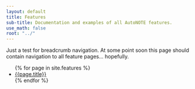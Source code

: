 ```yaml
---
layout: default
title: Features
sub-title: Documentation and examples of all AutoNOTE features.
use_math: false
root: "../"
---
```


Just a test for breadcrumb navigation. At some point soon this page should contain navigation to all feature pages... hopefully.

<ul>
{% for page in site.features %}
  <li>
    <a href=".{{page.url}}">{{page.title}}</a>
    <!-- <p>{{page.excerpt}}</p> -->
  </li>
{% endfor %}
</ul>